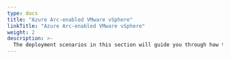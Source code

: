 ```yaml
---
type: docs
title: "Azure Arc-enabled VMware vSphere"
linkTitle: "Azure Arc-enabled VMware vSphere"
weight: 2
description: >-
  The deployment scenarios in this section will guide you through how to manage VMware vCenter resources with Azure Arc.
---
```

